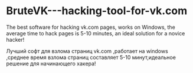 # BruteVK---hacking-tool-for-vk.com
The best software for hacking vk.com pages, works on Windows, the average time to hack pages is 5-10 minutes, an ideal solution for a novice hacker!

Лучший софт для взлома страниц vk.com ,работает на windows ,среднее время взлома страниц составляет 5-10 минут,идеальное решение для начинающего хакера!
